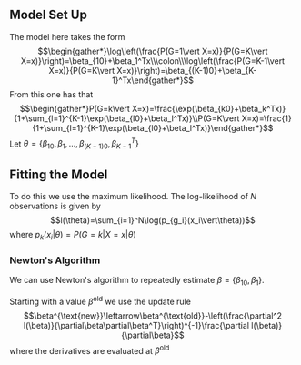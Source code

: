 ## Model Set Up

The model here takes the form
$$\begin{gather*}\log\left(\frac{P(G=1\vert X=x)}{P(G=K\vert X=x)}\right)=\beta_{10}+\beta_1^Tx\\\colon\\\log\left(\frac{P(G=K-1\vert X=x)}{P(G=K\vert X=x)}\right)=\beta_{(K-1)0}+\beta_{K-1}^Tx\end{gather*}$$
From this one has that
$$\begin{gather*}P(G=k\vert X=x)=\frac{\exp(\beta_{k0}+\beta_k^Tx)}{1+\sum_{l=1}^{K-1}\exp(\beta_{l0}+\beta_l^Tx)}\\P(G=K\vert X=x)=\frac{1}{1+\sum_{l=1}^{K-1}\exp(\beta_{l0}+\beta_l^Tx)}\end{gather*}$$
Let $\theta=\left\{\beta_{10},\beta_1,\dots,\beta_{(K-1)0},\beta_{K-1}^T\right\}$

## Fitting the Model

To do this we use the maximum likelihood. The log-likelihood of $N$ observations is given by
$$l(\theta)=\sum_{i=1}^N\log(p_{g_i}(x_i\vert\theta))$$
where $p_{k}(x_i\vert\theta)=P(G=k\vert X=x\vert\theta)$

### Newton's Algorithm
We can use Newton's algorithm to repeatedly estimate $\beta=\{\beta_{10},\beta_1\}$. 

Starting with a value $\beta^{\text{old}}$ we use the update rule
$$\beta^{\text{new}}\leftarrow\beta^{\text{old}}-\left(\frac{\partial^2 l(\beta)}{\partial\beta\partial\beta^T}\right)^{-1}\frac{\partial l(\beta)}{\partial\beta}$$
where the derivatives are evaluated at $\beta^{\text{old}}$
